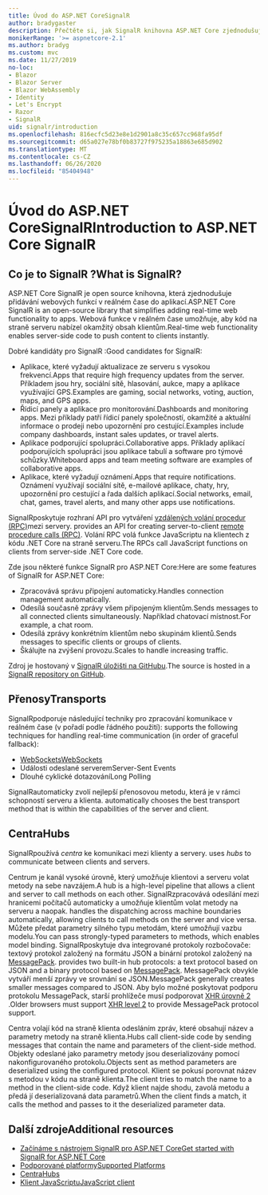 ```yaml
---
title: Úvod do ASP.NET CoreSignalR
author: bradygaster
description: Přečtěte si, jak SignalR knihovna ASP.NET Core zjednodušuje přidávání funkcí v reálném čase do aplikací.
monikerRange: '>= aspnetcore-2.1'
ms.author: bradyg
ms.custom: mvc
ms.date: 11/27/2019
no-loc:
- Blazor
- Blazor Server
- Blazor WebAssembly
- Identity
- Let's Encrypt
- Razor
- SignalR
uid: signalr/introduction
ms.openlocfilehash: 816ecfc5d23e8e1d2901a8c35c657cc968fa95df
ms.sourcegitcommit: d65a027e78bf0b83727f975235a18863e685d902
ms.translationtype: MT
ms.contentlocale: cs-CZ
ms.lasthandoff: 06/26/2020
ms.locfileid: "85404948"
---
```

# <a name="introduction-to-aspnet-core-signalr"></a><span data-ttu-id="e0781-103">Úvod do ASP.NET CoreSignalR</span><span class="sxs-lookup"><span data-stu-id="e0781-103">Introduction to ASP.NET Core SignalR</span></span>

## <a name="what-is-signalr"></a><span data-ttu-id="e0781-104">Co je to SignalR ?</span><span class="sxs-lookup"><span data-stu-id="e0781-104">What is SignalR?</span></span>

<span data-ttu-id="e0781-105">ASP.NET Core SignalR je open source knihovna, která zjednodušuje přidávání webových funkcí v reálném čase do aplikací.</span><span class="sxs-lookup"><span data-stu-id="e0781-105">ASP.NET Core SignalR is an open-source library that simplifies adding real-time web functionality to apps.</span></span> <span data-ttu-id="e0781-106">Webová funkce v reálném čase umožňuje, aby kód na straně serveru nabízel okamžitý obsah klientům.</span><span class="sxs-lookup"><span data-stu-id="e0781-106">Real-time web functionality enables server-side code to push content to clients instantly.</span></span>

<span data-ttu-id="e0781-107">Dobré kandidáty pro SignalR :</span><span class="sxs-lookup"><span data-stu-id="e0781-107">Good candidates for SignalR:</span></span>

* <span data-ttu-id="e0781-108">Aplikace, které vyžadují aktualizace ze serveru s vysokou frekvencí.</span><span class="sxs-lookup"><span data-stu-id="e0781-108">Apps that require high frequency updates from the server.</span></span> <span data-ttu-id="e0781-109">Příkladem jsou hry, sociální sítě, hlasování, aukce, mapy a aplikace využívající GPS.</span><span class="sxs-lookup"><span data-stu-id="e0781-109">Examples are gaming, social networks, voting, auction, maps, and GPS apps.</span></span>
* <span data-ttu-id="e0781-110">Řídicí panely a aplikace pro monitorování.</span><span class="sxs-lookup"><span data-stu-id="e0781-110">Dashboards and monitoring apps.</span></span> <span data-ttu-id="e0781-111">Mezi příklady patří řídicí panely společností, okamžité a aktuální informace o prodeji nebo upozornění pro cestující.</span><span class="sxs-lookup"><span data-stu-id="e0781-111">Examples include company dashboards, instant sales updates, or travel alerts.</span></span>
* <span data-ttu-id="e0781-112">Aplikace podporující spolupráci.</span><span class="sxs-lookup"><span data-stu-id="e0781-112">Collaborative apps.</span></span> <span data-ttu-id="e0781-113">Příklady aplikací podporujících spolupráci jsou aplikace tabulí a software pro týmové schůzky.</span><span class="sxs-lookup"><span data-stu-id="e0781-113">Whiteboard apps and team meeting software are examples of collaborative apps.</span></span>
* <span data-ttu-id="e0781-114">Aplikace, které vyžadují oznámení.</span><span class="sxs-lookup"><span data-stu-id="e0781-114">Apps that require notifications.</span></span> <span data-ttu-id="e0781-115">Oznámení využívají sociální sítě, e-mailové aplikace, chaty, hry, upozornění pro cestující a řada dalších aplikací.</span><span class="sxs-lookup"><span data-stu-id="e0781-115">Social networks, email, chat, games, travel alerts, and many other apps use notifications.</span></span>

SignalR<span data-ttu-id="e0781-116">poskytuje rozhraní API pro vytváření [vzdálených volání procedur (RPC)](https://wikipedia.org/wiki/Remote_procedure_call)mezi servery.</span><span class="sxs-lookup"><span data-stu-id="e0781-116"> provides an API for creating server-to-client [remote procedure calls (RPC)](https://wikipedia.org/wiki/Remote_procedure_call).</span></span> <span data-ttu-id="e0781-117">Volání RPC volá funkce JavaScriptu na klientech z kódu .NET Core na straně serveru.</span><span class="sxs-lookup"><span data-stu-id="e0781-117">The RPCs call JavaScript functions on clients from server-side .NET Core code.</span></span>

<span data-ttu-id="e0781-118">Zde jsou některé funkce SignalR pro ASP.NET Core:</span><span class="sxs-lookup"><span data-stu-id="e0781-118">Here are some features of SignalR for ASP.NET Core:</span></span>

* <span data-ttu-id="e0781-119">Zpracovává správu připojení automaticky.</span><span class="sxs-lookup"><span data-stu-id="e0781-119">Handles connection management automatically.</span></span>
* <span data-ttu-id="e0781-120">Odesílá současně zprávy všem připojeným klientům.</span><span class="sxs-lookup"><span data-stu-id="e0781-120">Sends messages to all connected clients simultaneously.</span></span> <span data-ttu-id="e0781-121">Například chatovací místnost.</span><span class="sxs-lookup"><span data-stu-id="e0781-121">For example, a chat room.</span></span>
* <span data-ttu-id="e0781-122">Odesílá zprávy konkrétním klientům nebo skupinám klientů.</span><span class="sxs-lookup"><span data-stu-id="e0781-122">Sends messages to specific clients or groups of clients.</span></span>
* <span data-ttu-id="e0781-123">Škálujte na zvýšení provozu.</span><span class="sxs-lookup"><span data-stu-id="e0781-123">Scales to handle increasing traffic.</span></span>

<span data-ttu-id="e0781-124">Zdroj je hostovaný v [ SignalR úložišti na GitHubu](https://github.com/dotnet/AspNetCore/tree/master/src/SignalR).</span><span class="sxs-lookup"><span data-stu-id="e0781-124">The source is hosted in a [SignalR repository on GitHub](https://github.com/dotnet/AspNetCore/tree/master/src/SignalR).</span></span>

## <a name="transports"></a><span data-ttu-id="e0781-125">Přenosy</span><span class="sxs-lookup"><span data-stu-id="e0781-125">Transports</span></span>

SignalR<span data-ttu-id="e0781-126">podporuje následující techniky pro zpracování komunikace v reálném čase (v pořadí podle řádného použití):</span><span class="sxs-lookup"><span data-stu-id="e0781-126"> supports the following techniques for handling real-time communication (in order of graceful fallback):</span></span>

* [<span data-ttu-id="e0781-127">WebSockets</span><span class="sxs-lookup"><span data-stu-id="e0781-127">WebSockets</span></span>](https://tools.ietf.org/html/rfc7118)
* <span data-ttu-id="e0781-128">Události odeslané serverem</span><span class="sxs-lookup"><span data-stu-id="e0781-128">Server-Sent Events</span></span>
* <span data-ttu-id="e0781-129">Dlouhé cyklické dotazování</span><span class="sxs-lookup"><span data-stu-id="e0781-129">Long Polling</span></span>

SignalR<span data-ttu-id="e0781-130">automaticky zvolí nejlepší přenosovou metodu, která je v rámci schopností serveru a klienta.</span><span class="sxs-lookup"><span data-stu-id="e0781-130"> automatically chooses the best transport method that is within the capabilities of the server and client.</span></span>

## <a name="hubs"></a><span data-ttu-id="e0781-131">Centra</span><span class="sxs-lookup"><span data-stu-id="e0781-131">Hubs</span></span>

SignalR<span data-ttu-id="e0781-132">používá *centra* ke komunikaci mezi klienty a servery.</span><span class="sxs-lookup"><span data-stu-id="e0781-132"> uses *hubs* to communicate between clients and servers.</span></span>

<span data-ttu-id="e0781-133">Centrum je kanál vysoké úrovně, který umožňuje klientovi a serveru volat metody na sebe navzájem.</span><span class="sxs-lookup"><span data-stu-id="e0781-133">A hub is a high-level pipeline that allows a client and server to call methods on each other.</span></span> SignalR<span data-ttu-id="e0781-134">zpracovává odesílání mezi hranicemi počítačů automaticky a umožňuje klientům volat metody na serveru a naopak.</span><span class="sxs-lookup"><span data-stu-id="e0781-134"> handles the dispatching across machine boundaries automatically, allowing clients to call methods on the server and vice versa.</span></span> <span data-ttu-id="e0781-135">Můžete předat parametry silného typu metodám, které umožňují vazbu modelu.</span><span class="sxs-lookup"><span data-stu-id="e0781-135">You can pass strongly-typed parameters to methods, which enables model binding.</span></span> SignalR<span data-ttu-id="e0781-136">poskytuje dva integrované protokoly rozbočovače: textový protokol založený na formátu JSON a binární protokol založený na [MessagePack](https://msgpack.org/).</span><span class="sxs-lookup"><span data-stu-id="e0781-136"> provides two built-in hub protocols: a text protocol based on JSON and a binary protocol based on [MessagePack](https://msgpack.org/).</span></span>  <span data-ttu-id="e0781-137">MessagePack obvykle vytváří menší zprávy ve srovnání se JSON.</span><span class="sxs-lookup"><span data-stu-id="e0781-137">MessagePack generally creates smaller messages compared to JSON.</span></span> <span data-ttu-id="e0781-138">Aby bylo možné poskytovat podporu protokolu MessagePack, starší prohlížeče musí podporovat [XHR úrovně 2](https://caniuse.com/#feat=xhr2) .</span><span class="sxs-lookup"><span data-stu-id="e0781-138">Older browsers must support [XHR level 2](https://caniuse.com/#feat=xhr2) to provide MessagePack protocol support.</span></span>

<span data-ttu-id="e0781-139">Centra volají kód na straně klienta odesláním zpráv, které obsahují název a parametry metody na straně klienta.</span><span class="sxs-lookup"><span data-stu-id="e0781-139">Hubs call client-side code by sending messages that contain the name and parameters of the client-side method.</span></span> <span data-ttu-id="e0781-140">Objekty odeslané jako parametry metody jsou deserializovány pomocí nakonfigurovaného protokolu.</span><span class="sxs-lookup"><span data-stu-id="e0781-140">Objects sent as method parameters are deserialized using the configured protocol.</span></span> <span data-ttu-id="e0781-141">Klient se pokusí porovnat název s metodou v kódu na straně klienta.</span><span class="sxs-lookup"><span data-stu-id="e0781-141">The client tries to match the name to a method in the client-side code.</span></span> <span data-ttu-id="e0781-142">Když klient najde shodu, zavolá metodu a předá jí deserializovaná data parametrů.</span><span class="sxs-lookup"><span data-stu-id="e0781-142">When the client finds a match, it calls the method and passes to it the deserialized parameter data.</span></span>

## <a name="additional-resources"></a><span data-ttu-id="e0781-143">Další zdroje</span><span class="sxs-lookup"><span data-stu-id="e0781-143">Additional resources</span></span>

* <span data-ttu-id="e0781-144">[Začínáme s nástrojem SignalR pro ASP.NET Core](xref:tutorials/signalr)</span><span class="sxs-lookup"><span data-stu-id="e0781-144">[Get started with SignalR for ASP.NET Core](xref:tutorials/signalr)</span></span>
* [<span data-ttu-id="e0781-145">Podporované platformy</span><span class="sxs-lookup"><span data-stu-id="e0781-145">Supported Platforms</span></span>](xref:signalr/supported-platforms)
* [<span data-ttu-id="e0781-146">Centra</span><span class="sxs-lookup"><span data-stu-id="e0781-146">Hubs</span></span>](xref:signalr/hubs)
* [<span data-ttu-id="e0781-147">Klient JavaScriptu</span><span class="sxs-lookup"><span data-stu-id="e0781-147">JavaScript client</span></span>](xref:signalr/javascript-client)
